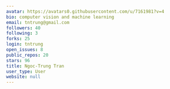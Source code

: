 ```yaml
---
avatar: https://avatars0.githubusercontent.com/u/7161981?v=4
bio: computer vision and machine learning
email: tntrung@gmail.com
followers: 40
following: 3
forks: 25
login: tntrung
open_issues: 8
public_repos: 20
stars: 96
title: Ngoc-Trung Tran
user_type: User
website: null
---
```

